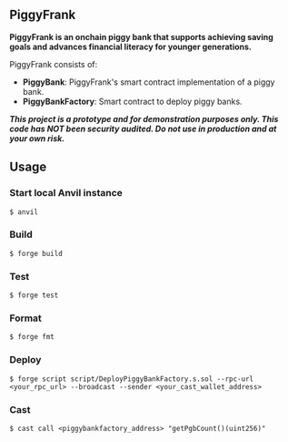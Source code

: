 ## PiggyFrank

**PiggyFrank is an onchain piggy bank that supports achieving saving goals and advances financial literacy for younger generations.**

PiggyFrank consists of:

-   **PiggyBank**: PiggyFrank's smart contract implementation of a piggy bank.
-   **PiggyBankFactory**: Smart contract to deploy piggy banks.

***This project is a prototype and for demonstration purposes only. This code has NOT been security audited. Do not use in production and at your own risk.***

## Usage

### Start local Anvil instance

```shell
$ anvil
```

### Build

```shell
$ forge build
```

### Test

```shell
$ forge test
```

### Format

```shell
$ forge fmt
```

### Deploy

```shell
$ forge script script/DeployPiggyBankFactory.s.sol --rpc-url <your_rpc_url> --broadcast --sender <your_cast_wallet_address>
```

### Cast

```shell
$ cast call <piggybankfactory_address> "getPgbCount()(uint256)"
```